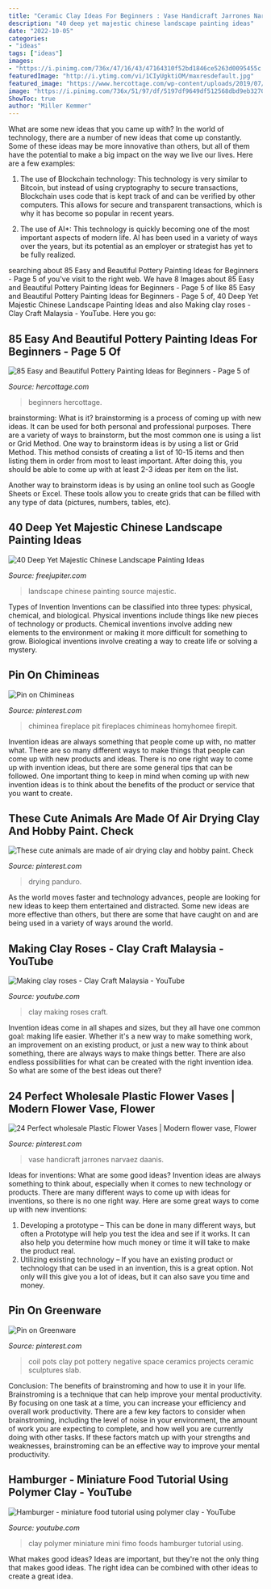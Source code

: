 ```yaml
---
title: "Ceramic Clay Ideas For Beginners : Vase Handicraft Jarrones Narvaez Daanis"
description: "40 deep yet majestic chinese landscape painting ideas"
date: "2022-10-05"
categories:
- "ideas"
tags: ["ideas"]
images:
- "https://i.pinimg.com/736x/47/16/43/47164310f52bd1846ce5263d0095455c.jpg"
featuredImage: "http://i.ytimg.com/vi/1CIyUgktiOM/maxresdefault.jpg"
featured_image: "https://www.hercottage.com/wp-content/uploads/2019/07/Easy-and-Beautiful-Pottery-Painting-Ideas-for-Beginners-82.png"
image: "https://i.pinimg.com/736x/51/97/df/5197df9649df512568dbd9eb32700fed.jpg"
ShowToc: true
author: "Miller Kemmer"
---
```



What are some new ideas that you came up with?
In the world of technology, there are a number of new ideas that come up constantly. Some of these ideas may be more innovative than others, but all of them have the potential to make a big impact on the way we live our lives. Here are a few examples:
1. The use of Blockchain technology: This technology is very similar to Bitcoin, but instead of using cryptography to secure transactions, Blockchain uses code that is kept track of and can be verified by other computers. This allows for secure and transparent transactions, which is why it has become so popular in recent years.

2. The use of AI*: This technology is quickly becoming one of the most important aspects of modern life. AI has been used in a variety of ways over the years, but its potential as an employer or strategist has yet to be fully realized.

	

		
searching about 85 Easy and Beautiful Pottery Painting Ideas for Beginners - Page 5 of you've visit to the right web. We have 8 Images about 85 Easy and Beautiful Pottery Painting Ideas for Beginners - Page 5 of like 85 Easy and Beautiful Pottery Painting Ideas for Beginners - Page 5 of, 40 Deep Yet Majestic Chinese Landscape Painting Ideas and also Making clay roses - Clay Craft Malaysia - YouTube. Here you go:
		
    
## 85 Easy And Beautiful Pottery Painting Ideas For Beginners - Page 5 Of

<img loading=lazy src="https://www.hercottage.com/wp-content/uploads/2019/07/Easy-and-Beautiful-Pottery-Painting-Ideas-for-Beginners-82.png" onerror="this.onerror=null;this.src='https://tse2.mm.bing.net/th?id=OIP.ytShqoK3k_ByCMNZzHiEPwHaJ4&amp;pid=15.1';" alt="85 Easy and Beautiful Pottery Painting Ideas for Beginners - Page 5 of">

_Source: hercottage.com_

>beginners hercottage. 

	

brainstorming: What is it?
brainstorming is a process of coming up with new ideas. It can be used for both personal and professional purposes. There are a variety of ways to brainstorm, but the most common one is using a list or Grid Method.
One way to brainstorm ideas is by using a list or Grid Method. This method consists of creating a list of 10-15 items and then listing them in order from most to least important. After doing this, you should be able to come up with at least 2-3 ideas per item on the list.

Another way to brainstorm ideas is by using an online tool such as Google Sheets or Excel. These tools allow you to create grids that can be filled with any type of data (pictures, numbers, tables, etc).

    
## 40 Deep Yet Majestic Chinese Landscape Painting Ideas

<img loading=lazy src="http://www.freejupiter.com/wp-content/uploads/2018/04/Chinese-Landscape-Painting-Ideas-13.jpg" onerror="this.onerror=null;this.src='https://tse2.mm.bing.net/th?id=OIP.UuIt3o1fErAJguKC9yiwjgHaJ6&amp;pid=15.1';" alt="40 Deep Yet Majestic Chinese Landscape Painting Ideas">

_Source: freejupiter.com_

>landscape chinese painting source majestic. 

	

Types of Invention
Inventions can be classified into three types: physical, chemical, and biological. Physical inventions include things like new pieces of technology or products. Chemical inventions involve adding new elements to the environment or making it more difficult for something to grow. Biological inventions involve creating a way to create life or solving a mystery.

    
## Pin On Chimineas

<img loading=lazy src="https://i.pinimg.com/736x/47/16/43/47164310f52bd1846ce5263d0095455c.jpg" onerror="this.onerror=null;this.src='https://tse2.mm.bing.net/th?id=OIP.kcHHS-w-seiJ6qQtWN3y_AHaMU&amp;pid=15.1';" alt="Pin on Chimineas">

_Source: pinterest.com_

>chiminea fireplace pit fireplaces chimineas homyhomee firepit. 

	

Invention ideas are always something that people come up with, no matter what. There are so many different ways to make things that people can come up with new products and ideas. There is no one right way to come up with invention ideas, but there are some general tips that can be followed. One important thing to keep in mind when coming up with new invention ideas is to think about the benefits of the product or service that you want to create.

    
## These Cute Animals Are Made Of Air Drying Clay And Hobby Paint. Check

<img loading=lazy src="https://i.pinimg.com/736x/60/18/e8/6018e8141651ef1b506cd655702697e7.jpg" onerror="this.onerror=null;this.src='https://tse3.mm.bing.net/th?id=OIP.UCvH8NXxFkrPCNvUJd9bvAHaLH&amp;pid=15.1';" alt="These cute animals are made of air drying clay and hobby paint. Check">

_Source: pinterest.com_

>drying panduro. 

	

As the world moves faster and technology advances, people are looking for new ideas to keep them entertained and distracted. Some new ideas are more effective than others, but there are some that have caught on and are being used in a variety of ways around the world.

    
## Making Clay Roses - Clay Craft Malaysia - YouTube

<img loading=lazy src="http://i.ytimg.com/vi/1CIyUgktiOM/maxresdefault.jpg" onerror="this.onerror=null;this.src='https://tse2.mm.bing.net/th?id=OIP.RiRbmLui54zynFBuW-7tYAHaEK&amp;pid=15.1';" alt="Making clay roses - Clay Craft Malaysia - YouTube">

_Source: youtube.com_

>clay making roses craft. 

	

Invention ideas come in all shapes and sizes, but they all have one common goal: making life easier. Whether it's a new way to make something work, an improvement on an existing product, or just a new way to think about something, there are always ways to make things better. There are also endless possibilities for what can be created with the right invention idea. So what are some of the best ideas out there?

    
## 24 Perfect Wholesale Plastic Flower Vases | Modern Flower Vase, Flower

<img loading=lazy src="https://i.pinimg.com/736x/51/97/df/5197df9649df512568dbd9eb32700fed.jpg" onerror="this.onerror=null;this.src='https://tse2.mm.bing.net/th?id=OIP.K7DR5RXTGcKePyCaJcYGSAHaHa&amp;pid=15.1';" alt="24 Perfect wholesale Plastic Flower Vases | Modern flower vase, Flower">

_Source: pinterest.com_

>vase handicraft jarrones narvaez daanis. 

	

Ideas for inventions: What are some good ideas?
Invention ideas are always something to think about, especially when it comes to new technology or products. There are many different ways to come up with ideas for inventions, so there is no one right way. Here are some great ways to come up with new inventions: 
1. Developing a prototype – This can be done in many different ways, but often a Prototype will help you test the idea and see if it works. It can also help you determine how much money or time it will take to make the product real. 
2. Utilizing existing technology – If you have an existing product or technology that can be used in an invention, this is a great option. Not only will this give you a lot of ideas, but it can also save you time and money. 

    
## Pin On Greenware

<img loading=lazy src="https://i.pinimg.com/736x/0e/c3/97/0ec39719640a42e5c7d38f377c4a61ba--coil-pots-negative-space.jpg" onerror="this.onerror=null;this.src='https://tse4.mm.bing.net/th?id=OIP.Hb4-QIC4p-VE2Cpm59UoFADhEs&amp;pid=15.1';" alt="Pin on Greenware">

_Source: pinterest.com_

>coil pots clay pot pottery negative space ceramics projects ceramic sculptures slab. 

	

Conclusion: The benefits of brainstroming and how to use it in your life.
Brainstroming is a technique that can help improve your mental productivity. By focusing on one task at a time, you can increase your efficiency and overall work productivity. There are a few key factors to consider when brainstroming, including the level of noise in your environment, the amount of work you are expecting to complete, and how well you are currently doing with other tasks. If these factors match up with your strengths and weaknesses, brainstroming can be an effective way to improve your mental productivity.

    
## Hamburger - Miniature Food Tutorial Using Polymer Clay - YouTube

<img loading=lazy src="http://i.ytimg.com/vi/pXnoRm61loY/maxresdefault.jpg" onerror="this.onerror=null;this.src='https://tse3.mm.bing.net/th?id=OIP.xSVqxgSQC4TdBWfIWXmk5gHaEK&amp;pid=15.1';" alt="Hamburger - miniature food tutorial using polymer clay - YouTube">

_Source: youtube.com_

>clay polymer miniature mini fimo foods hamburger tutorial using. 

	

What makes good ideas?
Ideas are important, but they're not the only thing that makes good ideas. The right idea can be combined with other ideas to create a great idea.

